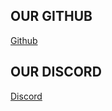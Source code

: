 ## OUR GITHUB
[Github](https://github.com/StyxWebsiteBuild)

## OUR DISCORD
[Discord](https://discord.gg/yYYPJ5fu9Z)
